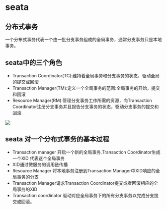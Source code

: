 # seata



## 分布式事务


一个分布式事务代表一个由一批分支事务组成的全局事务，通常分支事务只是本地事务。


## seata中的三个角色

+ Transaction Coordinator(TC):维持着全局事务和分支事务的状态，驱动全局的提交或回滚
+ Transaction Manager(TM):定义一个全局事务的范围:全局事务的开始，提交和回滚
+ Resource Manager(RM):管理分支事务工作所需的资源，向Transaction Coordinator注册分支事务并且报告分支事务的状态，驱动分支事务的提交和回滚


![](https://camo.githubusercontent.com/05a283bea3d9313f03d63bf7e917c016249f14721e49796a3a386e61df12c5a4/68747470733a2f2f63646e2e6e6c61726b2e636f6d2f6c61726b2f302f323031382f706e672f31383836322f313534353031333931353238362d34613930663064662d356664612d343165312d393165302d3261613364333331633033352e706e67)


## seata 对一个分布式事务的基本过程

+ Transaction manager 开启一个新的全局事务.Transaction Coordinator生成一个XID 代表这个全局事务
+ XID通过微服务的调用链传播
+ Resource Manager 将本地事务注册到Transaction Manager中XID响应的全局事务的分支
+ Transaction Manager请求Transaction Coordinator提交或者回滚相应的全局事务的XID
+ Transaction coordinator 驱动对应全局事务下的所有分支事务以完成分支提交或回滚。